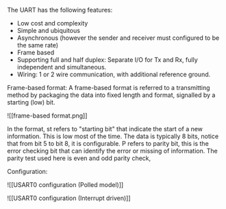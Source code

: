 The UART has the following features:
- Low cost and complexity
- Simple and ubiquitous
- Asynchronous (however the sender and receiver must configured to be the same rate)
- Frame based
- Supporting full and half duplex: Separate I/O for Tx and Rx, fully independent and simultaneous. 
- Wiring: 1 or 2 wire communication, with additional reference ground. 

Frame-based format: 
A frame-based format is referred to a transmitting method by packaging the data into fixed length and format, signalled by a starting (low) bit.  

![[frame-based format.png]]

In the format, st refers to "starting bit" that indicate the start of a new information. This is low most of the time. The data is typically 8 bits, notice that from bit 5 to bit 8, it is configurable. 
P refers to parity bit, this is the error checking bit that can identify the error or missing of information. The parity test used here is even and odd parity check, 


Configuration:

![[USART0 configuration (Polled model)]]


![[USART0 configuration (Interrupt driven)]]


